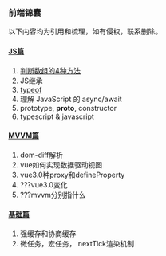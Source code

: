 ### 前端锦囊

以下内容均为引用和梳理，如有侵权，联系删除。

#### [JS篇](./js.md)
1. [判断数组的4种方法](https://www.cnblogs.com/guanqiweb/p/10625539.html)
2. JS继承
3. [typeof](https://developer.mozilla.org/zh-CN/docs/Web/JavaScript/Reference/Operators/typeof)
4. 理解 JavaScript 的 async/await
5. prototype, __proto__, constructor
4. typescript & javascript

#### [MVVM篇](./mvvm.md)
1. dom-diff解析
2. vue如何实现数据驱动视图
3. vue3.0种proxy和defineProperty
4. ???vue3.0变化
5. ???mvvm分别指什么

#### [基础篇](./base.md)
1. 强缓存和协商缓存
2. 微任务，宏任务， nextTick渲染机制
